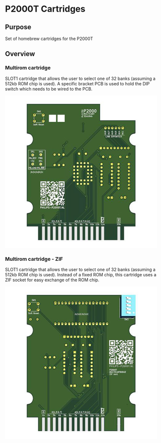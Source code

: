 # P2000T Cartridges

## Purpose
Set of homebrew cartridges for the P2000T

## Overview

### Multirom cartridge

SLOT1 cartridge that allows the user to select one of 32 banks (assuming a 512kb
ROM chip is used). A specific bracket PCB is used to hold the DIP switch which
needs to be wired to the PCB.

![PCB of the multirom cartridge](img/p2000t-multicartridge-pcb.jpg)

### Multirom cartridge - ZIF

SLOT1 cartridge that allows the user to select one of 32 banks (assuming a 512kb
ROM chip is used). Instead of a fixed ROM chip, this cartridge uses a ZIF socket
for easy exchange of the ROM chip.

![PCB of the ZIF multirom cartridge](img/p2000t-multicartridge-zif-pcb.jpg)